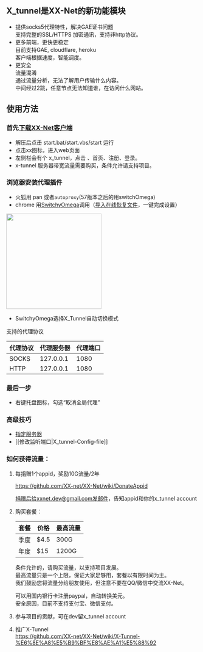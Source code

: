 ## X_tunnel是XX-Net的新功能模块  
* 提供socks5代理特性，解决GAE证书问题  
  支持完整的SSL/HTTPS 加密通讯，支持非http协议。  
* 更多前端，更快更稳定  
  目前支持GAE, cloudflare, heroku  
  客户端根据速度，智能调度。  
* 更安全  
  流量混淆  
    通过流量分析，无法了解用户传输什么内容。  
  中间经过2跳，任意节点无法知道谁，在访问什么网站。  
  

## 使用方法

### 首先[下载XX-Net客户端](https://github.com/XX-net/XX-Net/blob/master/code/default/download.md)    
* 解压后点击 start.bat/start.vbs/start 运行    
* 点击xx图标，进入web页面      
* 左侧栏会有个 x_tunnel，点击 、首页、注册、登录。
* x-tunnel 服务器带宽流量需要购买，条件允许请支持项目。    

### 浏览器安装代理插件    
* 火狐用 pan 或者`autoproxy`(57版本之后的用switchOmega)
* chrome 用[SwitchyOmega](https://github.com/XX-net/XX-Net/wiki/%E5%AE%89%E8%A3%85%E5%92%8C%E4%BD%BF%E7%94%A8-SwitchyOmega)调用（[导入在线恢复文件](https://raw.githubusercontent.com/XX-net/XX-Net/master/SwitchyOmega/OmegaOptions.bak)，一键完成设置）


<img src="https://user-images.githubusercontent.com/31188782/30581444-bdbef186-9d52-11e7-9f25-e51486647340.JPG" height=250/>

* SwitchyOmega选择X_Tunnel自动切换模式   

支持的代理协议

| 代理协议 | 代理服务器 | 代理端口 |
|----------|------------|----------|
| SOCKS   | 127.0.0.1  | 1080     |
|HTTP      |127.0.0.1|1080|

### 最后一步
* 右键托盘图标，勾选“取消全局代理”    

### 高级技巧
* [指定服务器](X-Tunnel-use-special-server)
* [[修改监听端口|X_tunnel-Config-file]]

### 如何获得流量：
1. 每捐赠1个appid，奖励10G流量/2年

    https://github.com/XX-net/XX-Net/wiki/DonateAppid

    捐赠后给xxnet.dev@gmail.com发邮件，告知appid和你的x_tunnel account

2. 购买套餐：   
  
    |套餐| 价格|最高流量|
    |-----|-----|---|
    |季度 |$4.5  | 300G |
    |年度 |$15   | 1200G|

   条件允许的，请购买流量，以支持项目发展。  
   最高流量只是一个上限，保证大家足够用，套餐以有限时间为主。  
   我们鼓励您将流量分给朋友使用，但注意不要在QQ/微信中交流XX-Net。  

   可以用国内银行卡注册paypal，自动转换美元。   
   安全原因，目前不支持支付宝、微信支付。  


3. 参与项目的贡献，可在dev留x_tunnel account  

4. 推广X-Tunnel  
  https://github.com/XX-net/XX-Net/wiki/X-Tunnel-%E6%8E%A8%E5%B9%BF%E8%AE%A1%E5%88%92